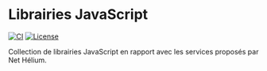 # Librairies JavaScript

[![CI](https://github.com/NetHelium/js-libs/actions/workflows/ci.yaml/badge.svg)](https://github.com/NetHelium/js-libs/actions/workflows/ci.yaml)
[![License](https://img.shields.io/badge/license-MIT-blue.svg)](https://github.com/NetHelium/js-libs/blob/main/LICENSE)

Collection de librairies JavaScript en rapport avec les services proposés par Net Hélium.

